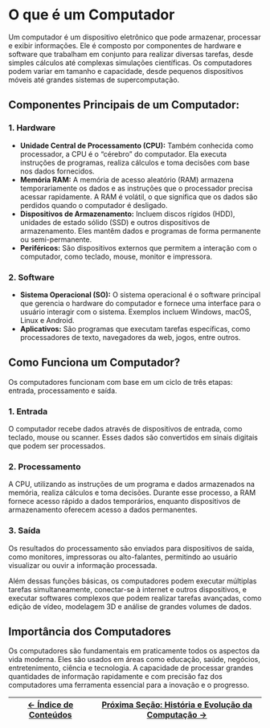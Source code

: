 # O que é um Computador

Um computador é um dispositivo eletrônico que pode armazenar, processar e exibir informações. Ele é composto por componentes de hardware e software que trabalham em conjunto para realizar diversas tarefas, desde simples cálculos até complexas simulações científicas. Os computadores podem variar em tamanho e capacidade, desde pequenos dispositivos móveis até grandes sistemas de supercomputação.

## Componentes Principais de um Computador:

### 1. Hardware

-   **Unidade Central de Processamento (CPU):** Também conhecida como processador, a CPU é o “cérebro” do computador. Ela executa instruções de programas, realiza cálculos e toma decisões com base nos dados fornecidos.
-   **Memória RAM:** A memória de acesso aleatório (RAM) armazena temporariamente os dados e as instruções que o processador precisa acessar rapidamente. A RAM é volátil, o que significa que os dados são perdidos quando o computador é desligado.
-   **Dispositivos de Armazenamento:** Incluem discos rígidos (HDD), unidades de estado sólido (SSD) e outros dispositivos de armazenamento. Eles mantêm dados e programas de forma permanente ou semi-permanente.
-   **Periféricos:** São dispositivos externos que permitem a interação com o computador, como teclado, mouse, monitor e impressora.

### 2. Software

-   **Sistema Operacional (SO):** O sistema operacional é o software principal que gerencia o hardware do computador e fornece uma interface para o usuário interagir com o sistema. Exemplos incluem Windows, macOS, Linux e Android.
-   **Aplicativos:** São programas que executam tarefas específicas, como processadores de texto, navegadores da web, jogos, entre outros.

## Como Funciona um Computador?

Os computadores funcionam com base em um ciclo de três etapas: entrada, processamento e saída.

### 1. **Entrada**

O computador recebe dados através de dispositivos de entrada, como teclado, mouse ou scanner. Esses dados são convertidos em sinais digitais que podem ser processados.

### 2. **Processamento**

A CPU, utilizando as instruções de um programa e dados armazenados na memória, realiza cálculos e toma decisões. Durante esse processo, a RAM fornece acesso rápido a dados temporários, enquanto dispositivos de armazenamento oferecem acesso a dados permanentes.

### 3. **Saída**

Os resultados do processamento são enviados para dispositivos de saída, como monitores, impressoras ou alto-falantes, permitindo ao usuário visualizar ou ouvir a informação processada.

Além dessas funções básicas, os computadores podem executar múltiplas tarefas simultaneamente, conectar-se à internet e outros dispositivos, e executar softwares complexos que podem realizar tarefas avançadas, como edição de vídeo, modelagem 3D e análise de grandes volumes de dados.

## Importância dos Computadores

Os computadores são fundamentais em praticamente todos os aspectos da vida moderna. Eles são usados em áreas como educação, saúde, negócios, entretenimento, ciência e tecnologia. A capacidade de processar grandes quantidades de informação rapidamente e com precisão faz dos computadores uma ferramenta essencial para a inovação e o progresso.

| [← Índice de Conteúdos](https://github.com/arturbomtempo-dev/programming-logic-course) | [Próxima Seção: História e Evolução da Computação →](https://github.com/arturbomtempo-dev/programming-logic-course/blob/main/materiais/00-historia-da-computacao-e-conceitos-basicos/00.02-historia-e-evolucao-da-computacao.md) |
| ------------------------------------------------------------------------- | ------------------------------------------------------------------------------------------------------------------------------------------------------------------------------------------------------------------- |
